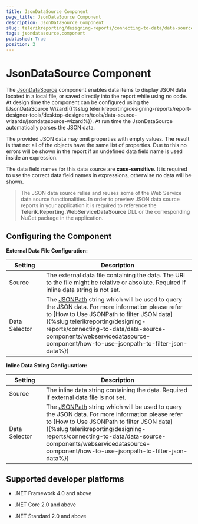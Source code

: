 ```yaml
---
title: JsonDataSource Component
page_title: JsonDataSource Component 
description: JsonDataSource Component
slug: telerikreporting/designing-reports/connecting-to-data/data-source-components/jsondatasource-component
tags: jsondatasource,component
published: True
position: 2
---
```

<style>
table th:first-of-type {
    width: 20%;
}
table th:nth-of-type(2) {
    width: 80%;
}
</style>
# JsonDataSource Component

The [JsonDataSource](/reporting/api/Telerik.Reporting.JsonDataSource)  component enables data items to display JSON data located in a local file, or saved directly into the report while using no code. At design time the component can be configured using the [JsonDataSource Wizard]({%slug telerikreporting/designing-reports/report-designer-tools/desktop-designers/tools/data-source-wizards/jsondatasource-wizard%}). At run time the JsonDataSource automatically parses the JSON data. 

The provided JSON data may omit properties with empty values. The result is that not all of the objects have the same list of properties. Due to this no errors will be shown in the report if an undefined data field name is used inside an expression. 

The data field names for this data source are __case-sensitive__. It is required to use the correct data field names in expressions, otherwise no data will be shown. 

> The JSON data source relies and reuses some of the Web Service data source functionalities. In order to preview JSON data source reports in your application it is required to reference the  __Telerik.Reporting.WebServiceDataSource__ DLL or the corresponding NuGet package in the application. 

## Configuring the Component

__External Data File Configuration:__ 

| Setting | Description |
| ------ | ------ |
|Source|The external data file containing the data. The URI to the file might be relative or absolute. Required if inline data string is not set.|
|Data Selector|The  [JSONPath](https://www.newtonsoft.com/json/help/html/QueryJsonSelectTokenJsonPath.htm) string which will be used to query the JSON data. For more information please refer to [How to Use JSONPath to filter JSON data]({%slug telerikreporting/designing-reports/connecting-to-data/data-source-components/webservicedatasource-component/how-to-use-jsonpath-to-filter-json-data%})|

__Inline Data String Configuration:__ 

| Setting | Description |
| ------ | ------ |
|Source|The inline data string containing the data. Required if external data file is not set.|
|Data Selector|The  [JSONPath](https://www.newtonsoft.com/json/help/html/QueryJsonSelectTokenJsonPath.htm) string which will be used to query the JSON data. For more information please refer to [How to Use JSONPath to filter JSON data]({%slug telerikreporting/designing-reports/connecting-to-data/data-source-components/webservicedatasource-component/how-to-use-jsonpath-to-filter-json-data%})|

## Supported developer platforms

* .NET Framework 4.0 and above             

* .NET Core 2.0 and above             

* .NET Standard 2.0 and above
